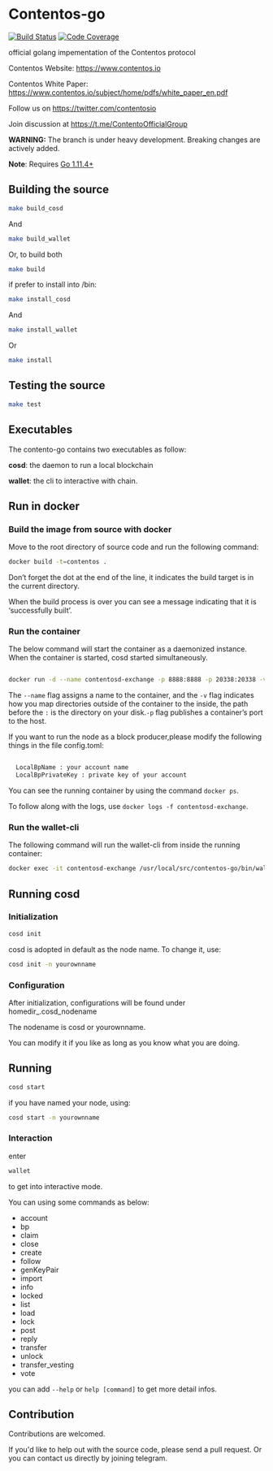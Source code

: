 # Contentos-go
[![Build Status](https://travis-ci.com/coschain/contentos-go.svg?branch=master)](https://travis-ci.com/coschain/contentos-go)
[![Code Coverage](https://codecov.io/gh/coschain/contentos-go/branch/master/graph/badge.svg)](https://codecov.io/gh/coschain/contentos-go)

official golang impementation of the Contentos protocol

Contentos Website: https://www.contentos.io

Contentos White Paper: https://www.contentos.io/subject/home/pdfs/white_paper_en.pdf

Follow us on https://twitter.com/contentosio

Join discussion at https://t.me/ContentoOfficialGroup

**WARNING:** The branch is under heavy development. Breaking changes are actively added.

**Note**: Requires [Go 1.11.4+](https://golang.org/dl/)

## Building the source

```bash
make build_cosd
```

And

```bash
make build_wallet
```

Or, to build both

```bash
make build
```

if prefer to install into /bin:

```bash
make install_cosd
```

And

```bash
make install_wallet
```

Or

```bash
make install
```

## Testing the source

```bash
make test
```

## Executables
The contento-go contains two executables as follow:

**cosd**: the daemon to run a local blockchain

**wallet**: the cli to interactive with chain.

## Run in docker

### Build the image from source with docker

Move to the root directory of source code and run the following command:

```bash
docker build -t=contentos .
```

Don’t forget the dot at the end of the line, it indicates the build target is in the current directory.

When the build process is over you can see a message indicating that it is ‘successfully built’.

### Run the container

The below command will start the container as a daemonized instance. When the container is started, cosd started simultaneously.

```bash

docker run -d --name contentosd-exchange -p 8888:8888 -p 20338:20338 -v /path/to/blockchain:/root/.coschain -v /path/to/project/home/directory/config.toml:/root/.coschain/cosd/config.toml contentos

```

The `--name` flag assigns a name to the container, and the `-v` flag indicates how you map directories outside of the container to the inside, the path before the `:` is the directory on your disk.`-p` flag publishes a container’s port to the host.

If you want to run the node as a block producer,please modify the following things in the file config.toml:

```bash

  LocalBpName : your account name
  LocalBpPrivateKey : private key of your account

```

You can see the running container by using the command  `docker ps`.

To follow along with the logs, use `docker logs -f contentosd-exchange`.

### Run the wallet-cli

The following command will run the wallet-cli from inside the running container:

```bash
docker exec -it contentosd-exchange /usr/local/src/contentos-go/bin/wallet-cli

```

## Running cosd

### Initialization

```bash
cosd init
```

cosd is adopted in default as the node name. To change it, use:

```bash
cosd init -n yourownname
```

### Configuration
After initialization, configurations will be found under homedir_.cosd_nodename

The nodename is cosd or yourownname.

You can modify it if you like as long as you know what you are doing.

## Running

```bash
cosd start
```

if you have named your node, using:

```bash
cosd start -n yourownname
```

### Interaction
enter

```bash
wallet
```

to get into interactive mode.

You can using some commands as below:

* account
* bp
* claim
* close
* create
* follow
* genKeyPair
* import
* info
* locked
* list
* load
* lock
* post
* reply
* transfer
* unlock
* transfer_vesting
* vote

you can add `--help` or `help [command]` to get more detail infos.

## Contribution
Contributions are welcomed.

If you'd like to help out with the source code, please send a pull request. Or you can contact us directly by joining telegram.